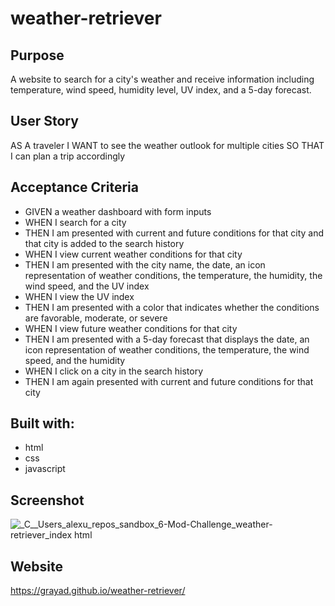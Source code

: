 # weather-retriever

## Purpose
A website to search for a city's weather and receive information including temperature, wind speed, humidity level, UV index, and a 5-day forecast.

## User Story
AS A traveler
I WANT to see the weather outlook for multiple cities
SO THAT I can plan a trip accordingly

## Acceptance Criteria
- GIVEN a weather dashboard with form inputs
- WHEN I search for a city
- THEN I am presented with current and future conditions for that city and that city is added to the search history
- WHEN I view current weather conditions for that city
- THEN I am presented with the city name, the date, an icon representation of weather conditions, the temperature, the humidity, the wind speed, and the UV index
- WHEN I view the UV index
- THEN I am presented with a color that indicates whether the conditions are favorable, moderate, or severe
- WHEN I view future weather conditions for that city
- THEN I am presented with a 5-day forecast that displays the date, an icon representation of weather conditions, the temperature, the wind speed, and the humidity
- WHEN I click on a city in the search history
- THEN I am again presented with current and future conditions for that city

## Built with:
- html
- css
- javascript

## Screenshot
![_C__Users_alexu_repos_sandbox_6-Mod-Challenge_weather-retriever_index html](https://user-images.githubusercontent.com/102432930/176485321-95df34ff-5116-4b82-a92a-617c6465792c.png)


## Website
https://grayad.github.io/weather-retriever/
